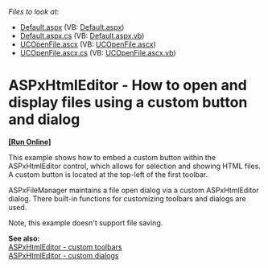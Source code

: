 <!-- default file list -->
*Files to look at*:

* [Default.aspx](./CS/DevExpress.Example/Default.aspx) (VB: [Default.aspx](./VB/DevExpress.Example/Default.aspx))
* [Default.aspx.cs](./CS/DevExpress.Example/Default.aspx.cs) (VB: [Default.aspx.vb](./VB/DevExpress.Example/Default.aspx.vb))
* [UCOpenFile.ascx](./CS/DevExpress.Example/UCOpenFile.ascx) (VB: [UCOpenFile.ascx](./VB/DevExpress.Example/UCOpenFile.ascx))
* [UCOpenFile.ascx.cs](./CS/DevExpress.Example/UCOpenFile.ascx.cs) (VB: [UCOpenFile.ascx.vb](./VB/DevExpress.Example/UCOpenFile.ascx.vb))
<!-- default file list end -->
# ASPxHtmlEditor - How to open and display files using a custom button and dialog
<!-- run online -->
**[[Run Online]](https://codecentral.devexpress.com/e4650/)**
<!-- run online end -->


<p>This example shows how to embed a custom button within the ASPxHtmlEditor control, which allows for selection and showing HTML files. A custom button is located at the top-left of the first toolbar. </p><p>ASPxFileManager maintains a file open dialog via a custom ASPxHtmlEditor dialog. There built-in functions for customizing toolbars and dialogs are used.</p><p>Note, this example doesn't support file saving.</p><p><strong>See also:</strong><br />
<a href="http://demos.devexpress.com/ASPxHTMLEditorDemos/Features/CustomToolbars.aspx"><u>ASPxHtmlEditor - custom toolbars</u></a> <br />
<a href="http://demos.devexpress.com/ASPxHTMLEditorDemos/Dialogs/CustomDialogs.aspx"><u>ASPxHtmlEditor - custom dialogs</u></a></p>

<br/>


